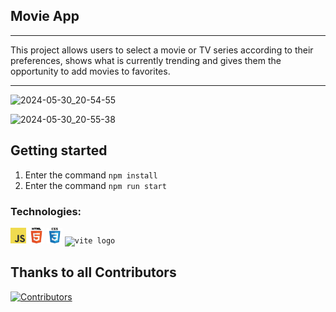 ## Movie App

***
This project allows users to select a movie or TV series according to their preferences, shows what is currently trending and gives them the opportunity to add movies to favorites.
***

![2024-05-30_20-54-55](https://github.com/NadinKonst/Movie_app/assets/148748559/9ed060cc-ac2e-427d-ac77-987eb7ab2058)

![2024-05-30_20-55-38](https://github.com/NadinKonst/Movie_app/assets/148748559/294ef4a8-de8e-46c9-8384-402e5c8bd19b)

## Getting started

1. Enter the command ```npm install```
2. Enter the command ```npm run start```

### Technologies:
<code><img height="25" src="https://raw.githubusercontent.com/github/explore/80688e429a7d4ef2fca1e82350fe8e3517d3494d/topics/javascript/javascript.png"></code>
<code><img height="25" src="https://raw.githubusercontent.com/github/explore/80688e429a7d4ef2fca1e82350fe8e3517d3494d/topics/html/html.png"></code>
<code><img height="25" src="https://raw.githubusercontent.com/github/explore/80688e429a7d4ef2fca1e82350fe8e3517d3494d/topics/css/css.png"></code>
<code><img height="25" src="https://skillicons.dev/icons?i=vite" height="40" alt="vite logo"  /></code>


## Thanks to all Contributors
[![Contributors](https://contrib.rocks/image?repo=AleksandrovaPolina/Entertainment-web-app)](https://github.com/AleksandrovaPolina/Entertainment-web-app/graphs/contributors)
